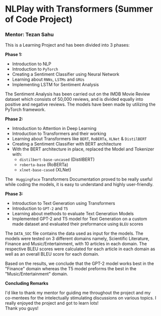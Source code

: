 # NLPlay with Transformers (Summer of Code Project)
### Mentor: Tezan Sahu
This is a Learning Project and has been divided into 3 phases:

**Phase 1:**
* Introduction to NLP
* Introduction to `PyTorch`
* Creating a Sentiment Classifier using Neural Network
* Learning about `RNNs`, `LSTMs` and `GRUs`
* Implementing LSTM for Sentiment Analysis

The Sentiment Analysis has been carried out on the IMDB Movie Review dataset which consists of 50,000 reviews,
and is divided equally into positive and negative reviews.
The models have been made by utilizing the PyTorch framework.

**Phase 2:**
* Introduction to Attention in Deep Learning
* Introduction to Transformers and their working
* Learning about Transformers like `BERT`, `RoBERTa`, `XLNet` & `DistilBERT`
* Creating a Sentiment Classifier with BERT architecture
* With the BERT architecture in place, replaced the Model and Tokenizer with:
  * `distilbert-base-uncased` (DistilBERT)
  * `roberta-base` (RoBERTa)
  * `xlnet-base-cased` (XLNet)

The ` HuggingFace` Transformers Documentation proved to be really useful while coding the models, it is easy to understand
and highly user-friendly.


**Phase 3:**
* Introduction to Text Generation using Transformers
* Introduction to `GPT-2` and `T5`
* Learning about methods to evaluate Text Generation Models
* Implemented GPT-2 and T5 model for Text Generation on a custom made dataset
and evaluated their preformance using `BLEU` scores

The `DATA_SOC` file contains the data used as input for the models. The models were tested on 3 different domains namely, 
Scientific Literature, Finance and Music/Entertainment, with 10 articles in each domain. The respective BLEU scores were
calculated for each article in each domain as well as an overall BLEU score for each domain.

Based on the results, we conclude that the GPT-2 model works best in the "Finance" domain whereas the T5 model preforms the
best in the "Music/Entertainment" domain.


**Concluding Remarks**

I'd like to thank my mentor for guiding me throughout the project and my co-mentees for the intelectually stimulating 
discussions on various topics. I really enjoyed the project and got to learn lots!\
Thank you guys!






